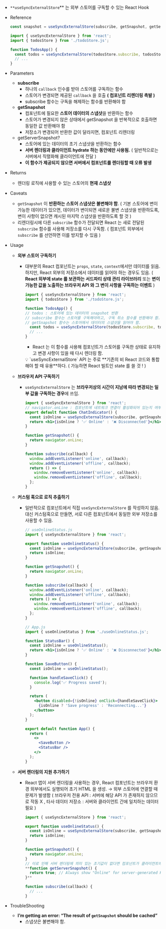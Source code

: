 - `**useSyncExternalStore`** 는 외부 스토어를 구독할 수 있는 React Hook
- Reference
    
    ```jsx
    const snapshot = useSyncExternalStore(subscribe, getSnapshot, getServerSnapshot?)
    ```
    
    ```jsx
    import { useSyncExternalStore } from 'react';
    import { todosStore } from './todoStore.js';
    
    function TodosApp() {
      const todos = useSyncExternalStore(todosStore.subscribe, todosStore.getSnapshot);
      // ...
    }
    ```
    
- Parameters
    - **subscribe**
        - 하나의 `callback` 인수를 받아 스토어를 구독하는 함수
        - 스토어가 변경되면 제공된 `callback` 을 호출 **( 컴포넌트 리렌더링 촉발 )**
        - subscribe 함수는 구독을 해제하는 함수를 반환해야 함
    - **getSnapshot**
        - 컴포넌트에 필요한 **스토어 데이터의 스냅샷**을 반환하는 함수
        - 스토어가 변경되지 않은 상태에서 getSnapshot 을 반복적으로 호출하면 동일한 값 반환해야 함
        - 저장소가 변경되어 반환한 값이 달라지면, 컴포넌트 리렌더링
    - getServerSnapshot?
        - 스토어에 있는 데이터의 초기 스냅샷을 반환하는 함수
        - **서버 렌더링과 클라이언트 hydrate 하는 동안에만 사용됨.**
        ( 일반적으로는 서버에서 직렬화해 클라이언트에 전달 )
        - **이 함수가 제공되지 않으면 서버에서 컴포넌트를 렌더링할 때 오류 발생**
- Returns
    - 렌더링 로직에 사용할 수 있는 스토어의 **현재 스냅샷**
- Caveats
    - `getSnapshot` 이 **반환하는 스토어 스냅샷은 불변해야 함**.
    ( 기본 스토어에 변이 가능한 데이터가 있으면, 데이터가 변이되면 새로운 불변 스냅샷을 반환하도록, 변이 사항이 없으면 캐시된 마지막 스냅샷을 반환하도록 할 것 )
    - 리렌더링시에 다른 `subscribe` 함수가 전달되면 React 는 새로 전달된 `subscribe` 함수를 사용해 저장소를 다시 구독함. 
    ( 컴포넌트 외부에서 `subscribe` 를 선언하면 이를 방지할 수 있음 )
- Usage
    - **외부 스토어 구독하기**
        - 대부분의 React 컴포넌트는 `props`, `state`, `context`에서만 데이터를 읽음.
        하지만, React 외부의 저장소에서 데이터를 읽어야 하는 경우도 있음.
        ( **React 외부에 state 를 보관하는 서드파티 상태 관리 라이브러리** 또는 **변이 가능한 값을 노출하는 브라우저 API 와 그 변이 사항을 구독하는 이벤트** )
            
            ```jsx
            import { useSyncExternalStore } from 'react';
            import { todosStore } from './todoStore.js';
            
            function TodosApp() {
            // todos : 스토어에 있는 데이터의 snapshot 반환
            // subscribe 함수는 스토어를 구독해야하고, 구독 취소 함수를 반환해야 함.
            // getSnapshot 함수는 스토어에서 데이터의 스냅샷을 읽어야 함.
              const todos = useSyncExternalStore(todosStore.subscribe, todosStore.getSnapshot);
              // ...
            }
            
            ```
            
            - React 는 이 함수를 사용해 컴포넌트가 스토어를 구독한 상태로 유지하고 변경 사항이 있을 때 다시 렌더링 함.
            
            <aside>
            💡 `useSyncExternalStore` API 는 주로 **기존의 비 React 코드와 통합해야 할 때 유용**하다.
            ( 가능하면 React 빌트인 state 를 쓸 것 ! )
            
            </aside>
            
    - **브라우저 API 구독하기**
        - `useSyncExternalStore` 는 **브라우저상의 시간이 지남에 따라 변경되는 일부 값을 구독하는 경우**에 쓰임.
            
            ```jsx
            import { useSyncExternalStore } from 'react';
            // navigator.onLine : 컴포넌트에 네트워크 연결이 활성화되어 있는지 여부를 표시하는 브라우저 API
            export default function ChatIndicator() {
              const isOnline = useSyncExternalStore(subscribe, getSnapshot);
              return <h1>{isOnline ? '✅ Online' : '❌ Disconnected'}</h1>;
            }
            
            function getSnapshot() {
              return navigator.onLine;
            }
            
            function subscribe(callback) {
              window.addEventListener('online', callback);
              window.addEventListener('offline', callback);
              return () => {
                window.removeEventListener('online', callback);
                window.removeEventListener('offline', callback);
              };
            }
            ```
            
    - **커스텀 훅으로 로직 추출하기**
        - 일반적으로 컴포넌트에서 직접 `useSyncExternalStore` 를 작성하지 않음.
        대신 커스텀훅으로 만들면, 서로 다른 컴포넌트에서 동일한 외부 저장소를 사용할 수 있음.
            
            ```jsx
            // useOnlineStatus.js
            import { useSyncExternalStore } from 'react';
            
            export function useOnlineStatus() {
              const isOnline = useSyncExternalStore(subscribe, getSnapshot);
              return isOnline;
            }
            
            function getSnapshot() {
              return navigator.onLine;
            }
            
            function subscribe(callback) {
              window.addEventListener('online', callback);
              window.addEventListener('offline', callback);
              return () => {
                window.removeEventListener('online', callback);
                window.removeEventListener('offline', callback);
              };
            }
            
            // App.js
            import { useOnlineStatus } from './useOnlineStatus.js';
            
            function StatusBar() {
              const isOnline = useOnlineStatus();
              return <h1>{isOnline ? '✅ Online' : '❌ Disconnected'}</h1>;
            }
            
            function SaveButton() {
              const isOnline = useOnlineStatus();
            
              function handleSaveClick() {
                console.log('✅ Progress saved');
              }
            
              return (
                <button disabled={!isOnline} onClick={handleSaveClick}>
                  {isOnline ? 'Save progress' : 'Reconnecting...'}
                </button>
              );
            }
            
            export default function App() {
              return (
                <>
                  <SaveButton />
                  <StatusBar />
                </>
              );
            }
            ```
            
    - **서버 렌더링의 지원 추가하기**
        - React 앱이 서버 렌더링을 사용하는 경우,
        React 컴포넌트는 브라우저 환경 외부에서도 실행되어 초기 HTML 을 생성.
        → 외부 스토어에 연결할 때 문제가 발생함 ( 브라우저 전용 API : 서버에 해당 API 가 존재하지 않으므로 작동 X , 타사 데이터 저장소 : 서버와 클라이언트 간에 일치하는 데이터 필요 )
            
            ```jsx
            import { useSyncExternalStore } from 'react';
            
            export function useOnlineStatus() {
              const isOnline = useSyncExternalStore(subscribe, getSnapshot, getServerSnapshot);
              return isOnline;
            }
            
            function getSnapshot() {
              return navigator.onLine;
            }
            // 이로 인해 서버 렌더링에 의미 있는 초기값이 없다면 컴포넌트가 클라이언트에서만 렌더링되도록 강제 설정할 수 있음.
            **function getServerSnapshot() {
              return true; // Always show "Online" for server-generated HTML
            }**
            
            function subscribe(callback) {
              // ...
            }
            ```
            
- TroubleShooting
    - **I’m getting an error: “The result of `getSnapshot` should be cached”**
        - 스냅샷은 불변해야 함.